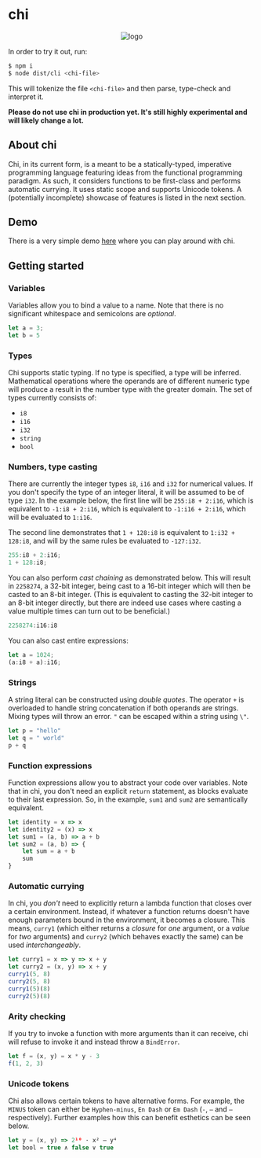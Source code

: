 # chi
<p align="center">
  <img alt="logo" src="https://cloud.githubusercontent.com/assets/4442505/23861535/a7285cf6-080a-11e7-885d-f51787e4c6bb.png">
</p>
In order to try it out, run:

```bash
$ npm i
$ node dist/cli <chi-file>
```
This will tokenize the file `<chi-file>` and then parse, type-check and interpret it.

**Please do not use chi in production yet. It's still highly experimental and will likely change a lot.**
## About chi
Chi, in its current form, is a meant to be a statically-typed, imperative programming language featuring ideas from the functional programming paradigm. As such, it considers functions to be first-class and performs automatic currying. It uses static scope and supports Unicode tokens. A (potentially incomplete) showcase of features is listed in the next section.
## Demo
There is a very simple demo [here](https://github.kdex.de/chi/) where you can play around with chi.
## Getting started
### Variables
Variables allow you to bind a value to a name. Note that there is no significant whitespace and semicolons are *optional*.
```js
let a = 3;
let b = 5
```
### Types
Chi supports static typing. If no type is specified, a type will be inferred. Mathematical operations where the operands are of different numeric type will produce a result in the number type with the greater domain. The set of types currently consists of:
- `i8`
- `i16`
- `i32`
- `string`
- `bool`

### Numbers, type casting
There are currently the integer types `i8`, `i16` and `i32` for numerical values. If you don't specify the type of an integer literal, it will be assumed to be of type `i32`. In the example below, the first line will be `255:i8 + 2:i16`, which is equivalent to `-1:i8 + 2:i16`, which is equivalent to `-1:i16 + 2:i16`, which will be evaluated to `1:i16`.

The second line demonstrates that `1 + 128:i8` is equivalent to `1:i32 + 128:i8`, and will by the same rules be evaluated to `-127:i32`.
```js
255:i8 + 2:i16;
1 + 128:i8;
```
You can also perform *cast chaining* as demonstrated below. This will result in `2258274`, a 32-bit integer, being cast to a 16-bit integer which will then be casted to an 8-bit integer. (This is equivalent to casting the 32-bit integer to an 8-bit integer directly, but there are indeed use cases where casting a value multiple times can turn out to be beneficial.)
```js
2258274:i16:i8
```
You can also cast entire expressions:
```js
let a = 1024;
(a:i8 + a):i16;
```
### Strings
A string literal can be constructed using *double quotes*. The operator `+` is overloaded to handle string concatenation if both operands are strings. Mixing types will throw an error. `"` can be escaped within a string using `\"`.
```js
let p = "hello"
let q = " world"
p + q
```
### Function expressions
Function expressions allow you to abstract your code over variables. Note that in chi, you don't need an explicit `return` statement, as blocks evaluate to their last expression. So, in the example, `sum1` and `sum2` are semantically equivalent.
```js
let identity = x => x
let identity2 = (x) => x
let sum1 = (a, b) => a + b
let sum2 = (a, b) => {
	let sum = a + b
	sum
}
```
### Automatic currying
In chi, you *don't* need to explicitly return a lambda function that closes over a certain environment. Instead, if whatever a function returns doesn't have enough parameters bound in the environment, it becomes a closure. This means, `curry1` (which either returns a *closure* for *one* argument, or a *value* for *two* arguments) and `curry2` (which behaves exactly the same) can be used *interchangeably*.
```js
let curry1 = x => y => x + y
let curry2 = (x, y) => x + y
curry1(5, 8)
curry2(5, 8)
curry1(5)(8)
curry2(5)(8)
```
### Arity checking
If you try to invoke a function with more arguments than it can receive, chi will refuse to invoke it and instead throw a `BindError`.
```js
let f = (x, y) = x * y - 3
f(1, 2, 3)
```
### Unicode tokens
Chi also allows certain tokens to have alternative forms. For example, the `MINUS` token can either be `Hyphen-minus`, `En Dash` or `Em Dash` (`-`, `–` and `—` respectively). Further examples how this can benefit esthetics can be seen below.
```js
let y = (x, y) => 2¹⁰ · x² – y⁴
let bool = true ∧ false ∨ true
```